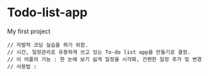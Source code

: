 # Todo-list-app
My first project

	// 자발적 코딩 실습을 하기 위함.
	// 시간, 일정관리로 유용하게 쓰고 있는 To-do list app을 만들기로 결정.
	// 이 어플의 기능 : 한 눈에 보기 쉽게 일정을 시각화, 간편한 일정 추가 및 변경
	// 사용법 : 